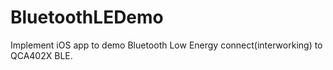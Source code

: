 # BluetoothLEDemo
Implement iOS app to demo Bluetooth Low Energy connect(interworking) to QCA402X BLE.
